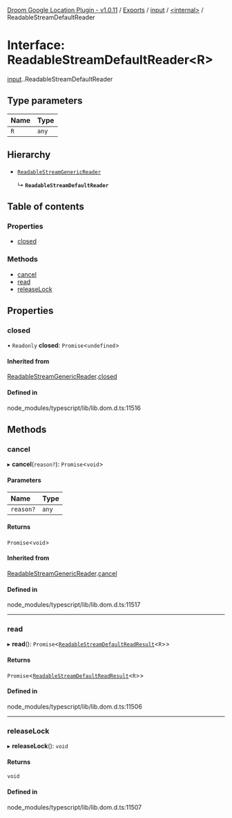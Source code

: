 [Droom Google Location Plugin - v1.0.11](../README.md) / [Exports](../modules.md) / [input](../modules/input.md) / [<internal\>](../modules/input._internal_.md) / ReadableStreamDefaultReader

# Interface: ReadableStreamDefaultReader<R\>

[input](../modules/input.md).[<internal>](../modules/input._internal_.md).ReadableStreamDefaultReader

## Type parameters

| Name | Type |
| :------ | :------ |
| `R` | `any` |

## Hierarchy

- [`ReadableStreamGenericReader`](input._internal_.ReadableStreamGenericReader.md)

  ↳ **`ReadableStreamDefaultReader`**

## Table of contents

### Properties

- [closed](input._internal_.ReadableStreamDefaultReader.md#closed)

### Methods

- [cancel](input._internal_.ReadableStreamDefaultReader.md#cancel)
- [read](input._internal_.ReadableStreamDefaultReader.md#read)
- [releaseLock](input._internal_.ReadableStreamDefaultReader.md#releaselock)

## Properties

### closed

• `Readonly` **closed**: `Promise`<`undefined`\>

#### Inherited from

[ReadableStreamGenericReader](input._internal_.ReadableStreamGenericReader.md).[closed](input._internal_.ReadableStreamGenericReader.md#closed)

#### Defined in

node_modules/typescript/lib/lib.dom.d.ts:11516

## Methods

### cancel

▸ **cancel**(`reason?`): `Promise`<`void`\>

#### Parameters

| Name | Type |
| :------ | :------ |
| `reason?` | `any` |

#### Returns

`Promise`<`void`\>

#### Inherited from

[ReadableStreamGenericReader](input._internal_.ReadableStreamGenericReader.md).[cancel](input._internal_.ReadableStreamGenericReader.md#cancel)

#### Defined in

node_modules/typescript/lib/lib.dom.d.ts:11517

___

### read

▸ **read**(): `Promise`<[`ReadableStreamDefaultReadResult`](../modules/input._internal_.md#readablestreamdefaultreadresult)<`R`\>\>

#### Returns

`Promise`<[`ReadableStreamDefaultReadResult`](../modules/input._internal_.md#readablestreamdefaultreadresult)<`R`\>\>

#### Defined in

node_modules/typescript/lib/lib.dom.d.ts:11506

___

### releaseLock

▸ **releaseLock**(): `void`

#### Returns

`void`

#### Defined in

node_modules/typescript/lib/lib.dom.d.ts:11507
